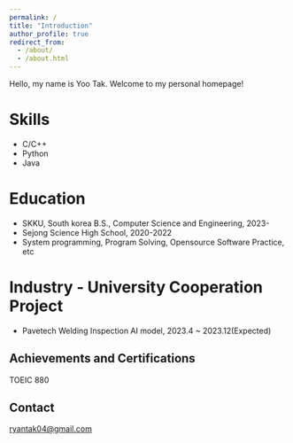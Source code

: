 ```yaml
---
permalink: /
title: "Introduction"
author_profile: true
redirect_from: 
  - /about/
  - /about.html
---
```


Hello, my name is Yoo Tak. Welcome to my personal homepage!


Skills
======
* C/C++
* Python
* Java

Education
======
* SKKU, South korea B.S., Computer Science and Engineering, 2023-
* Sejong Science High School, 2020-2022
* System programming, Program Solving, Opensource Software Practice, etc

Industry - University Cooperation Project
======
* Pavetech Welding Inspection AI model, 2023.4 ~ 2023.12(Expected)

Achievements and Certifications
------
TOEIC 880

Contact
------
ryantak04@gmail.com
